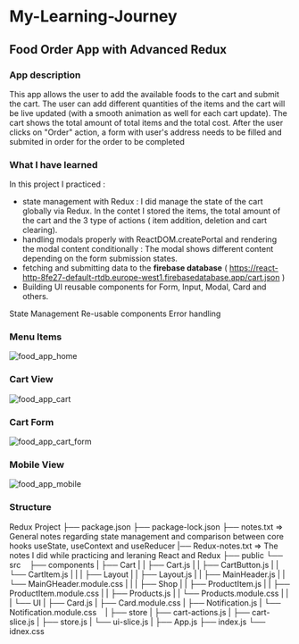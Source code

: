 # My-Learning-Journey
## Food Order App with Advanced Redux
### App description
This app allows the user to add the available foods to the cart and submit the cart. The user can add different quantities of the items and the cart will be live updated (with a smooth animation as well for each cart update). 
The cart shows the total amount of total items and the total cost. After the user clicks on "Order" action, a form with user's address needs to be filled and submited in order for the order to be completed 

### What I have learned
In this project I practiced :
* state management with Redux : I did manage the state of the cart globally via Redux. In the contet I stored the items, the total amount of the cart and the 3 type of actions ( item addition, deletion and cart clearing).
* handling modals properly with ReactDOM.createPortal and rendering the modal content conditionally : The modal shows different content depending on the form submission states.  
* fetching and submitting data to the **firebase database** ( https://react-http-8fe27-default-rtdb.europe-west1.firebasedatabase.app/cart.json )
* Building UI reusable components for Form, Input, Modal, Card and others. 

State Management
Re-usable components
Error handling

### Menu Items
![food_app_home](https://github.com/ciubiadi/My-Learning-Journey/assets/46215033/1559a734-0e69-40d9-8c0c-b6a643a21fdb)

### Cart View
![food_app_cart](https://github.com/ciubiadi/My-Learning-Journey/assets/46215033/83e90cfa-bee6-4601-8046-7bd0af0f3d3d)

### Cart Form
![food_app_cart_form](https://github.com/ciubiadi/My-Learning-Journey/assets/46215033/d55816dd-7af8-480a-a840-ef322b03be07)

### Mobile View
![food_app_mobile](https://github.com/ciubiadi/My-Learning-Journey/assets/46215033/adf516c0-cf2b-4e4b-acdb-7b065997f01c)

### Structure
Redux Project
├── package.json
├── package-lock.json
├── notes.txt           => General notes regarding state management and comparison between core hooks useState, useContext and useReducer 
|── Redux-notes.txt     => The notes I did while practicing and leraning React and Redux
├── public
└── src
    ├── components
    |   ├── Cart
    |   |   ├── Cart.js
    |   |   ├── CartButton.js
    |   |   └── CartItem.js
    |   |
    |   ├── Layout
    |   |   ├── Layout.js
    |   |   ├── MainHeader.js
    |   |   └── MainGHeader.module.css
    |   |
    |   ├── Shop
    |   |   ├── ProductItem.js
    |   |   ├── ProductItem.module.css
    |   |   ├── Products.js
    |   |   └── Products.module.css
    |   |   
    |   └── UI
    |       ├── Card.js
    |       ├── Card.module.css
    |       ├── Notification.js
    |       └── Notification.module.css
    |
    ├── store
    |   ├── cart-actions.js
    |   ├── cart-slice.js
    |   ├── store.js
    |   └── ui-slice.js
    |
    ├── App.js
    ├── index.js
    └── idnex.css
